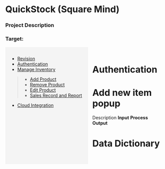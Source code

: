 # QuickStock (Square Mind)
### Project Description
### Target: 

<div style="display: flex;">

  <div style="background-color: #f4f4f4; padding: 1em; width: 300px;">


  - [Revision](../MAIN_MD/1_SQUAREMIND_Revision.md)     
  - [Authentication](../MAIN_MD/2_SQUAREMIND_Authentication.md)
  - [Manage Inventory](../MAIN_MD/3_SQUAREMIND_ManageInventory.md) 
  > - [Add Product](../2_SQUAREMIND_ManageInventory/1_AddProduct.md)
  > - [Remove Product](../2_SQUAREMIND_ManageInventory/2_RemoveProduct.md)
  > - [Edit Product](../2_SQUAREMIND_ManageInventory/3_EditProduct.md)
  > - [Sales Record and Report](../2_SQUAREMIND_ManageInventory/4_SaleRecord_Report.md)

  - [Cloud Integration](../MAIN_MD/4_SQUAREMIND_CloudIntegration.md)
  </div>

  <div style="flex-grow: 1; padding: 1em;">

  # Authentication
  
  # Add new item popup
  Description
  **Input**
  **Process**
  **Output**

  # Data Dictionary
<table here>

  </div>
</div>
